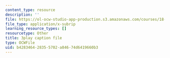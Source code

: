 ```yaml
---
content_type: resource
description: ''
file: https://ol-ocw-studio-app-production.s3.amazonaws.com/courses/18-01sc-single-variable-calculus-fall-2010/b428346428355702a84674d6419660b3_BGE3wb7H2PA.vtt
file_type: application/x-subrip
learning_resource_types: []
resourcetype: Other
title: 3play caption file
type: OCWFile
uid: b4283464-2835-5702-a846-74d6419660b3
---
```

